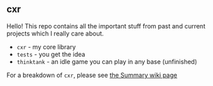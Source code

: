 ## cxr

Hello! This repo contains all the important stuff from past and current projects which I really care about.

* `cxr` - my core library
* `tests` - you get the idea
* `thinktank` - an idle game you can play in any base (unfinished)

For a breakdown of `cxr`, please see [the Summary wiki page](https://github.com/cxr00/cxr/wiki/Summary)